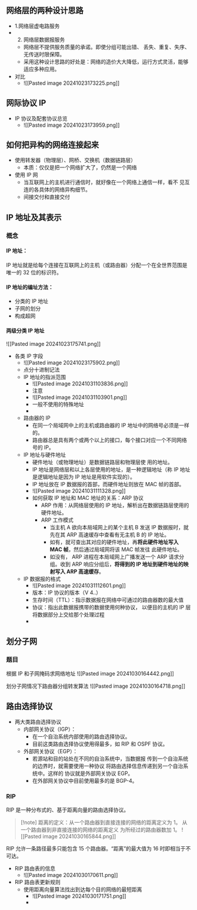 ## 网络层的两种设计思路
- 1.网络层虚电路服务
- 2. 网络层数据报服务
	- 网络层不提供服务质量的承诺。即使分组可能出错、 丢失、重复、失序、无传送时限保障。
	- 采用这种设计思路的好处是：网络的造价大大降低，运行方式灵活，能够适应多种应用。
- 对比
	- ![[Pasted image 20241023173225.png]]
## 网际协议 IP
- IP 协议及配套协议总览
	- ![[Pasted image 20241023173959.png]]

## 如何把异构的网络连接起来
- 使用转发器（物理层）、网桥、交换机（数据链路层）
	- 本质：仅仅是把一个网络扩大了，仍然是一个网络
- 使用 IP 网
	- 当互联网上的主机进行通信时，就好像在一个网络上通信一样，看不 见互连的各具体的网络异构细节。
	- 间接交付和直接交付

## IP 地址及其表示
### 概念
#### IP 地址：
IP 地址就是给每个连接在互联网上的主机（或路由器）分配一个在全世界范围是唯一的 32 位的标识符。

#### IP 地址的编址方法：
- 分类的 IP 地址
- 子网的划分
- 构成超网

#### 两级分类 IP 地址
![[Pasted image 20241023175741.png]]
- 各类 IP 字段
	- ![[Pasted image 20241023175902.png]]
	- 点分十进制记法
	- IP 地址的指派范围
		- ![[Pasted image 20241031103836.png]]
		- 注意
		- ![[Pasted image 20241031103901.png]]
		- 一般不使用的特殊地址
		- 
	- 路由器的 IP
		- 在同一个局域网中上的主机或路由器的 IP 地址中的网络号必须是一样的。
		- 路由器总是具有两个或两个以上的接口，每个接口对应一个不同网络号的 IP。
	- IP 地址与硬件地址
		- 硬件地址（或物理地址）是数据链路层和物理层使 用的地址。
		- IP 地址是网络层和以上各层使用的地址，是一种逻辑地址（称 IP 地址是逻辑地址是因为 IP 地址是用软件实现的）。
		- IP 地址放在 IP 数据报的首部，而硬件地址则放在 MAC 帧的首部。
		- ![[Pasted image 20241031111328.png]]
		- 如何获取 IP 地址和 MAC 地址的关系：ARP 协议
			- ARP 作用：从网络层使用的 IP 地址，解析出在数据链路层使用的硬件地址。
			- ARP 工作模式
				- 当主机 A 欲向本局域网上的某个主机 B 发送 IP 数据报时，就先在其 ARP 高速缓存中查看有无主机 B 的 IP 地址。
				- 如有，就可查出其对应的硬件地址，再**将此硬件地址写入 MAC 帧**，然后通过局域网将该 MAC 帧发往 此硬件地址。
				- 如没有， ARP 进程在本局域网上广播发送一个 ARP 请求分组。收到 ARP 响应分组后，**将得到的 IP 地址到硬件地址的映射写入 ARP 高速缓存**。
	- IP 数据报的格式
		- ![[Pasted image 20241031112601.png]]
		- 版本：IP 协议的版本（V 4..）
		- 生存时间（TTL）：指示数据报在网络中可通过的路由器数的最大值
		- 协议：指出此数据报携带的数据使用何种协议， 以便目的主机的 IP 层将数据部分上交给那个处理过程
		- 

## 划分子网
### 题目
根据 IP 和子网掩码求网络地址
![[Pasted image 20241030164442.png]]

划分子网情况下路由器分组转发算法
![[Pasted image 20241030164718.png]]

## 路由选择协议
- 两大类路由选择协议
	- 内部网关协议（IGP）：
		- 在一个自治系统内部使用的路由选择协议。
		- 目前这类路由选择协议使用得最多，如 RIP 和 OSPF 协议。
	- 外部网关协议（EGP）：
		- 若源站和目的站处在不同的自治系统中，当数据报 传到一个自治系统的边界时，就需要使用一种协议 将路由选择信息传递到另一个自治系统中。这样的 协议就是外部网关协议 EGP。
		- 在外部网关协议中目前使用最多的是 BGP-4。

### RIP
RIP 是一种分布式的、基于距离向量的路由选择协议。
> [!note] 距离的定义：从一个路由器到直接连接的网络的距离定义为 1。
> 从一个路由器到非直接连接的网络的距离定义 为所经过的路由器数加 1。
> ![[Pasted image 20241030165844.png]]

RIP 允许一条路径最多只能包含 15 个路由器。“距离”的最大值为 16 时即相当于不可达。

- RIP 路由表的信息
	- ![[Pasted image 20241030170611.png]]
- RIP 路由表更新规则
	- 使用距离向量算法找出到达每个目的网络的最短距离
		- ![[Pasted image 20241030171751.png]]
		- 





